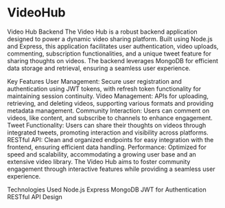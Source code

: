 # VideoHub

Video Hub Backend
The Video Hub is a robust backend application designed to power a dynamic video sharing platform. Built using Node.js and Express, this application facilitates user authentication, video uploads, commenting, subscription functionalities, and a unique tweet feature for sharing thoughts on videos. The backend leverages MongoDB for efficient data storage and retrieval, ensuring a seamless user experience.

Key Features
User Management: Secure user registration and authentication using JWT tokens, with refresh token functionality for maintaining session continuity.
Video Management: APIs for uploading, retrieving, and deleting videos, supporting various formats and providing metadata management.
Community Interaction: Users can comment on videos, like content, and subscribe to channels to enhance engagement.
Tweet Functionality: Users can share their thoughts on videos through integrated tweets, promoting interaction and visibility across platforms.
RESTful API: Clean and organized endpoints for easy integration with the frontend, ensuring efficient data handling.
Performance: Optimized for speed and scalability, accommodating a growing user base and an extensive video library.
The Video Hub aims to foster community engagement through interactive features while providing a seamless user experience.

Technologies Used
Node.js
Express
MongoDB
JWT for Authentication
RESTful API Design

